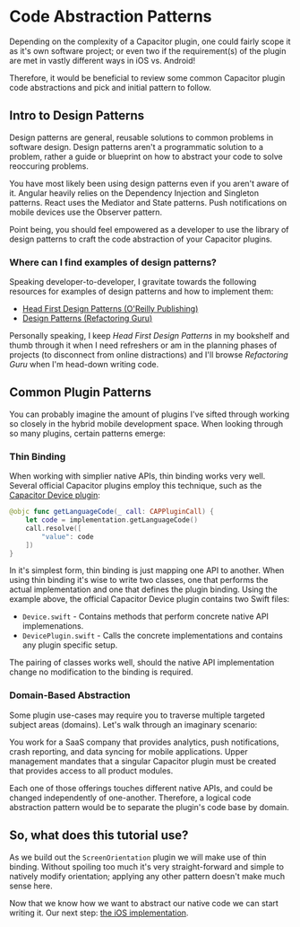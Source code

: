 # Code Abstraction Patterns

Depending on the complexity of a Capacitor plugin, one could fairly scope it as it's own software project; or even two if the requirement(s) of the plugin are met in vastly different ways in iOS vs. Android!

Therefore, it would be beneficial to review some common Capacitor plugin code abstractions and pick and initial pattern to follow.

## Intro to Design Patterns

Design patterns are general, reusable solutions to common problems in software design. Design patterns aren't a programmatic solution to a problem, rather a guide or blueprint on how to abstract your code to solve reoccuring problems.

You have most likely been using design patterns even if you aren't aware of it. Angular heavily relies on the Dependency Injection and Singleton patterns. React uses the Mediator and State patterns. Push notifications on mobile devices use the Observer pattern.

Point being, you should feel empowered as a developer to use the library of design patterns to craft the code abstraction of your Capacitor plugins.

### Where can I find examples of design patterns?

Speaking developer-to-developer, I gravitate towards the following resources for examples of design patterns and how to implement them:

- [Head First Design Patterns (O'Reilly Publishing)](https://www.oreilly.com/library/view/head-first-design/0596007124/)
- [Design Patterns (Refactoring Guru)](https://refactoring.guru/design-patterns)

Personally speaking, I keep _Head First Design Patterns_ in my bookshelf and thumb through it when I need refreshers or am in the planning phases of projects (to disconnect from online distractions) and I'll browse _Refactoring Guru_ when I'm head-down writing code.

## Common Plugin Patterns

You can probably imagine the amount of plugins I've sifted through working so closely in the hybrid mobile development space. When looking through so many plugins, certain patterns emerge:

### Thin Binding

When working with simplier native APIs, thin binding works very well. Several official Capacitor plugins employ this technique, such as the [Capacitor Device plugin](https://github.com/ionic-team/capacitor-plugins/blob/main/device/ios/Plugin/DevicePlugin.swift):

```swift
@objc func getLanguageCode(_ call: CAPPluginCall) {
    let code = implementation.getLanguageCode()
    call.resolve([
        "value": code
    ])
}
```

In it's simplest form, thin binding is just mapping one API to another. When using thin binding it's wise to write two classes, one that performs the actual implementation and one that defines the plugin binding. Using the example above, the official Capacitor Device plugin contains two Swift files:

- `Device.swift` - Contains methods that perform concrete native API implemenations.
- `DevicePlugin.swift` - Calls the concrete implementations and contains any plugin specific setup.

The pairing of classes works well, should the native API implementation change no modification to the binding is required.

### Domain-Based Abstraction

Some plugin use-cases may require you to traverse multiple targeted subject areas (domains). Let's walk through an imaginary scenario:

You work for a SaaS company that provides analytics, push notifications, crash reporting, and data syncing for mobile applications. Upper management mandates that a singular Capacitor plugin must be created that provides access to all product modules.

Each one of those offerings touches different native APIs, and could be changed independently of one-another. Therefore, a logical code abstraction pattern would be to separate the plugin's code base by domain.

## So, what does this tutorial use?

As we build out the `ScreenOrientation` plugin we will make use of thin binding. Without spoiling too much it's very straight-forward and simple to natively modify orientation; applying any other pattern doesn't make much sense here.

Now that we know how we want to abstract our native code we can start writing it. Our next step: [the iOS implementation](/docs/native-ios.md).
